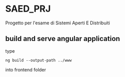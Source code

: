 # SAED_PRJ
Progetto per l'esame di Sistemi Aperti E Distribuiti

## build and serve angular application
type
```
ng build --output-path ../www
```
into frontend folder
